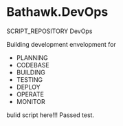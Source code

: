 # Bathawk.DevOps
SCRIPT_REPOSITORY DevOps


Building development envelopment for
- PLANNING
- CODEBASE
- BUILDING
- TESTING
- DEPLOY
- OPERATE
- MONITOR


bulid script here!!!
Passed test.